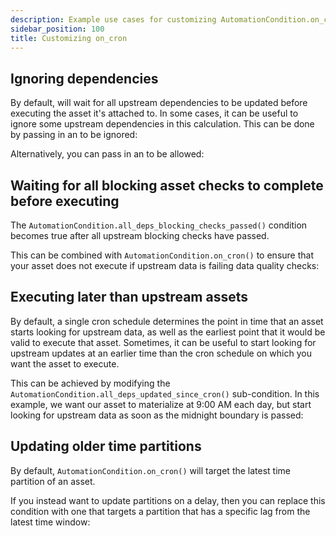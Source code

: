 ```yaml
---
description: Example use cases for customizing AutomationCondition.on_cron()
sidebar_position: 100
title: Customizing on_cron
---
```


## Ignoring dependencies

By default, <PyObject module="dagster" section="assets" object="AutomationCondition.on_cron" displayText="AutomationCondition.on_cron()" /> will wait for all upstream dependencies to be updated before executing the asset it's attached to. In some cases, it can be useful to ignore some upstream dependencies in this calculation. This can be done by passing in an <PyObject section="assets" module="dagster" object="AssetSelection" /> to be ignored:

<CodeExample path="docs_snippets/docs_snippets/concepts/declarative_automation/on_cron/ignore_dependencies.py" />

Alternatively, you can pass in an <PyObject section="assets" module="dagster" object="AssetSelection" /> to be allowed:

<CodeExample path="docs_snippets/docs_snippets/concepts/declarative_automation/on_cron/allow_dependencies.py" />

## Waiting for all blocking asset checks to complete before executing

The `AutomationCondition.all_deps_blocking_checks_passed()` condition becomes true after all upstream blocking checks have passed.

This can be combined with `AutomationCondition.on_cron()` to ensure that your asset does not execute if upstream data is failing data quality checks:

<CodeExample path="docs_snippets/docs_snippets/concepts/declarative_automation/on_cron/blocking_checks_condition.py" />

## Executing later than upstream assets

By default, a single cron schedule determines the point in time that an asset starts looking for upstream data, as well as the earliest point that it would be valid to execute that asset. Sometimes, it can be useful to start looking for upstream updates at an earlier time than the cron schedule on which you want the asset to execute.

This can be achieved by modifying the `AutomationCondition.all_deps_updated_since_cron()` sub-condition. In this example, we want our asset to materialize at 9:00 AM each day, but start looking for upstream data as soon as the midnight boundary is passed:

<CodeExample path="docs_snippets/docs_snippets/concepts/declarative_automation/on_cron/multiple_cron_schedules.py" />

## Updating older time partitions

By default, `AutomationCondition.on_cron()` will target the latest time partition of an asset.

If you instead want to update partitions on a delay, then you can replace this condition with one that targets a partition that has a specific lag from the latest time window:

<CodeExample path="docs_snippets/docs_snippets/concepts/declarative_automation/on_cron/update_specific_older_partition.py" />
